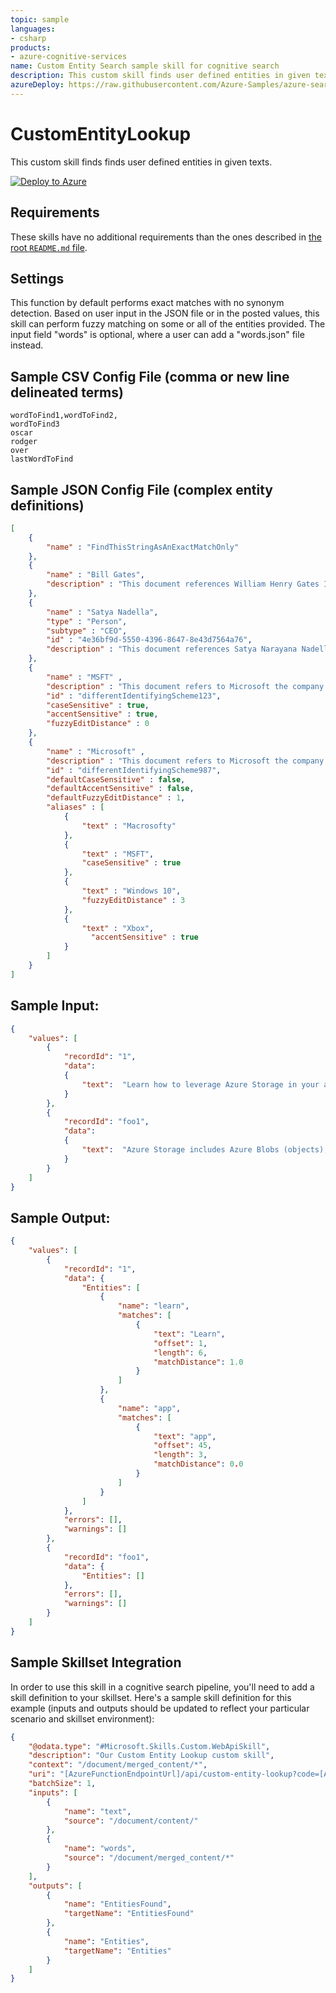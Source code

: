 ```yaml
---
topic: sample
languages:
- csharp
products:
- azure-cognitive-services
name: Custom Entity Search sample skill for cognitive search
description: This custom skill finds user defined entities in given texts.
azureDeploy: https://raw.githubusercontent.com/Azure-Samples/azure-search-power-skills/master/Text/CustomEntityLookup/azuredeploy.json
---
```


# CustomEntityLookup

This custom skill finds finds user defined entities in given texts.

[![Deploy to Azure](https://azuredeploy.net/deploybutton.svg)](https://portal.azure.com/#create/Microsoft.Template/uri/https%3A%2F%2Fraw.githubusercontent.com%2FAzure-Samples%2Fazure-search-power-skills%2Fmaster%2FText%2FCustomEntityLookup%2Fazuredeploy.json)

## Requirements

These skills have no additional requirements than the ones described in [the root `README.md` file](../../README.md).

## Settings

This function by default performs exact matches with no synonym detection. Based on user input in the JSON file or in the posted values, this skill can perform fuzzy matching on some or all of the entities provided. The input field "words" is optional, where a user can add a "words.json" file instead.

## Sample CSV Config File (comma or new line delineated terms)
```csv
wordToFind1,wordToFind2,
wordToFind3
oscar
rodger
over
lastWordToFind
```


## Sample JSON Config File (complex entity definitions)
```json
[ 
    { 
        "name" : "FindThisStringAsAnExactMatchOnly" 
    }, 
    { 
        "name" : "Bill Gates", 
        "description" : "This document references William Henry Gates III, founder of Microsoft. Not to be confused with a series of barriers made of invoices."  
    }, 
    { 
        "name" : "Satya Nadella",
        "type" : "Person",
        "subtype" : "CEO",
        "id" : "4e36bf9d-5550-4396-8647-8e43d7564a76",
        "description" : "This document references Satya Narayana Nadella."
    }, 
    { 
        "name" : "MSFT" , 
        "description" : "This document refers to Microsoft the company. Likely in a financial capacity", 
        "id" : "differentIdentifyingScheme123", 
        "caseSensitive" : true,
        "accentSensitive" : true, 
        "fuzzyEditDistance" : 0 
    }, 
    { 
        "name" : "Microsoft" , 
        "description" : "This document refers to Microsoft the company.", 
        "id" : "differentIdentifyingScheme987", 
        "defaultCaseSensitive" : false, 
        "defaultAccentSensitive" : false, 
        "defaultFuzzyEditDistance" : 1, 
        "aliases" : [
            { 
                "text" : "Macrosofty" 
            }, 
            { 
                "text" : "MSFT", 
                "caseSensitive" : true 
            }, 
            { 
                "text" : "Windows 10", 
                "fuzzyEditDistance" : 3 
            }, 
            { 
                "text" : "Xbox", 
                  "accentSensitive" : true 
            } 
        ]
    } 
]
```


## Sample Input:

```json
{
    "values": [
        {
            "recordId": "1",
            "data":
            {
                "text":  "Learn how to leverage Azure Storage in your applications with our quickstarts and tutorials.",
            }
        },
        {
            "recordId": "foo1",
            "data":
            {
                "text":  "Azure Storage includes Azure Blobs (objects), Azure Data Lake Storage Gen2, Azure Files, Azure Queues, and Azure Tables.",
            }
        }
    ]
}
```

## Sample Output:

```json
{
    "values": [
        {
            "recordId": "1",
            "data": {
                "Entities": [
                    {
                        "name": "learn",
                        "matches": [
                            {
                                "text": "Learn",
                                "offset": 1,
                                "length": 6,
                                "matchDistance": 1.0
                            }
                        ]
                    },
                    {
                        "name": "app",
                        "matches": [
                            {
                                "text": "app",
                                "offset": 45,
                                "length": 3,
                                "matchDistance": 0.0
                            }
                        ]
                    }
                ]
            },
            "errors": [],
            "warnings": []
        },
        {
            "recordId": "foo1",
            "data": {
                "Entities": []
            },
            "errors": [],
            "warnings": []
        }
    ]
}
```

## Sample Skillset Integration

In order to use this skill in a cognitive search pipeline, you'll need to add a skill definition to your skillset.
Here's a sample skill definition for this example (inputs and outputs should be updated to reflect your particular scenario and skillset environment):

```json
{
    "@odata.type": "#Microsoft.Skills.Custom.WebApiSkill",
    "description": "Our Custom Entity Lookup custom skill",
    "context": "/document/merged_content/*",
    "uri": "[AzureFunctionEndpointUrl]/api/custom-entity-lookup?code=[AzureFunctionDefaultHostKey]",
    "batchSize": 1,
    "inputs": [
        {
            "name": "text",
            "source": "/document/content/"
        },
        {
            "name": "words",
            "source": "/document/merged_content/*"
        }
    ],
    "outputs": [
        {
            "name": "EntitiesFound",
            "targetName": "EntitiesFound"
        },
        {
            "name": "Entities",
            "targetName": "Entities"
        }
    ]
}
```
